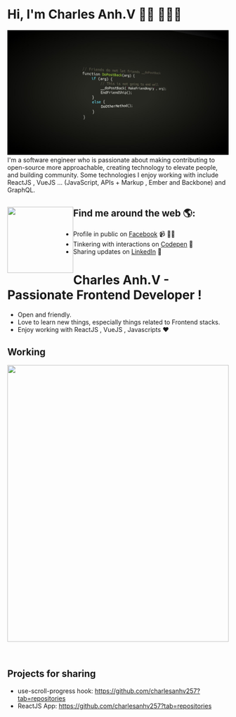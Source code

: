 # Hi, I'm Charles Anh.V 👋🏾 👩🏾‍💻

<img src="https://github.com/charlesanhv257/charlesanhv257/blob/main/wp9641785.jpg?raw=true" alt="frontend developer by charlesAnh.V">
I'm a software engineer who is passionate about making contributing to open-source more approachable, creating technology to elevate people, and building community. Some technologies I enjoy working with include ReactJS , VueJS ... (JavaScript, APIs + Markup , Ember and Backbone) and GraphQL.


## Find me around the web 🌎: <a href="https://github.com/sponsors/M0nica"><img align="left" width="150" height="150" src="https://github.com/M0nica/M0nica/blob/main/octomonica/m0nica-octocat-rotating.gif?raw=true"></a>
- Profile in public on <a href="https://www.facebook.com/developer257/">Facebook</a> 📹 ✍🏾
- Tinkering with interactions on <a href="https://codepen.io/charlesanhv257"> Codepen</a> 🏓
- Sharing updates on <a href="https://www.linkedin.com/in/anhv-charles-325124233/">LinkedIn</a> 💼



# Charles Anh.V - Passionate Frontend Developer !

- Open and friendly.
- Love to learn new things, especially things related to Frontend stacks.
- Enjoy working with ReactJS , VueJS , Javascripts ❤

## Working 
<a href="https://github.com/charlesanhv257"><img align="center" width="100%" height="628" src="https://res.cloudinary.com/kimwy/image/upload/v1598840300/easyfrontend/programming_hgngx9.png"></a>

<br />

## Projects for sharing

- use-scroll-progress hook: https://github.com/charlesanhv257?tab=repositories
- ReactJS App: https://github.com/charlesanhv257?tab=repositories
